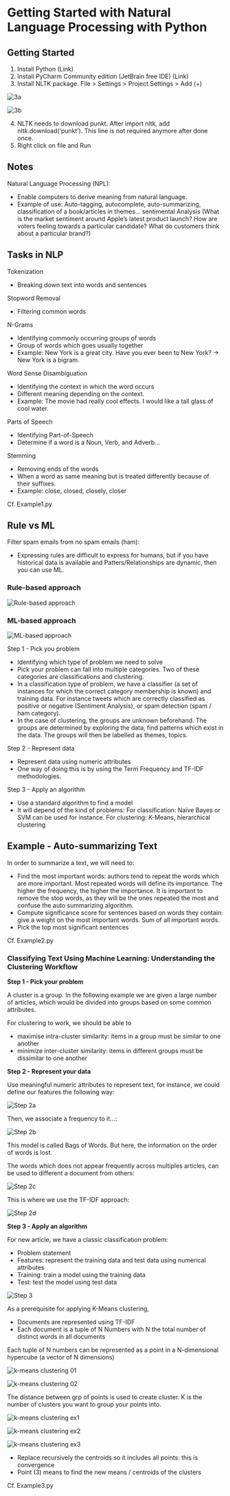 # Getting Started with Natural Language Processing with Python

## Getting Started

1. Install Python (Link)
2. Install PyCharm Community edition (JetBrain free IDE) (Link)
3. Install NLTK package. File > Settings > Project Settings > Add (+)

![3a](images/ntlk01.png)

![3b](images/ntlk02.png)

4. NLTK needs to download punkt. After import nltk, add nltk.download(‘punkt’). This line is not required anymore after done once.
5. Right click on file and Run

## Notes

Natural Language Processing (NPL): 
- Enable computers to derive meaning from natural language. 
- Example of use: Auto-tagging, autocomplete, auto-summarizing, classification of a book/articles in themes... sentimental Analysis (What is the market sentiment around Apple’s latest product launch? How are voters feeling towards a particular candidate? What do customers think about a particular brand?)

## Tasks in NLP

Tokenization
- Breaking down text into words and sentences

Stopword Removal
- Filtering common words

N-Grams
- Identifying commonly occurring groups of words
- Group of words which goes usually together
- Example: New York is a great city. Have you ever been to New York? -> New York is a bigram.

Word Sense Disambiguation
- Identifying the context in which the word occurs
- Different meaning depending on the context.
- Example: The movie had really cool effects. I would like a tall glass of cool water. 

Parts of Speech
- Identifying Part-of-Speech
- Determine if a word is a Noun, Verb, and Adverb…

Stemming
- Removing ends of the words
- When a word as same meaning but is treated differently because of their suffixes.
- Example: close, closed, closely, closer

Cf. Example1.py

## Rule vs ML

Filter spam emails from no spam emails (ham):
- Expressing rules are difficult to express for humans, but if you have historical data is available and Patters/Relationships are dynamic, then you can use ML.

### Rule-based approach

![Rule-based approach](images/ntlk03.png)

### ML-based approach

![ML-based approach](images/ntlk04.png)

Step 1 - Pick you problem
- Identifying which type of problem we need to solve
- Pick your problem can fall into multiple categories. Two of these categories are classifications and clustering. 
- In a classification type of problem, we have a classifier (a set of instances for which the correct category membership is known) and training data. For instance tweets which are correctly classified as positive or negative (Sentiment Analysis), or spam detection (spam / ham category).
- In the case of clustering, the groups are unknown beforehand. The groups are determined by exploring the data, find patterns which exist in the data. The groups will then be labelled as themes, topics. 

Step 2 - Represent data
- Represent data using numeric attributes
- One way of doing this is by using the Term Frequency and TF-IDF methodologies.

Step 3 - Apply an algorithm
- Use a standard algorithm to find a model
- It will depend of the kind of problems: For classification: Naïve Bayes or SVM can be used for instance. For clustering: K-Means, hierarchical clustering

## Example - Auto-summarizing Text

In order to summarize a text, we will need to: 
- Find the most important words: authors tend to repeat the words which are more important. Most repeated words will define its importance. The higher the frequency, the higher the importance. It is important to remove the stop words, as they will be the ones repeated the most and confuse the auto summarizing algorithm.
- Compute significance score for sentences based on words they contain: give a weight on the most important words. Sum of all important words.
- Pick the top most significant sentences

Cf. Example2.py

### Classifying Text Using Machine Learning: Understanding the Clustering Workflow

**Step 1 - Pick your problem**

A cluster is a group. In the following example we are given a large number of articles, which would be divided into groups based on some common attributes. 

For clustering to work, we should be able to 
- maximise intra-cluster similarity: items in a group must be similar to one another 
- minimize inter-cluster similarity: items in different groups must be dissimilar to one another

**Step 2 - Represent your data**

Use meaningful numeric attributes to represent text, for instance, we could define our features the following way:

![Step 2a](images/ntlk05.png)

Then, we associate a frequency to it...:

![Step 2b](images/ntlk06.png)

This model is called Bags of Words. But here, the information on the order of words is lost.

The words which does not appear frequently across multiples articles, can be used to different a document from others: 

![Step 2c](images/ntlk07.png)

This is where we use the TF-IDF approach:

![Step 2d](images/ntlk08.png)

**Step 3 - Apply an algorithm**

For new article, we have a classic classification problem:
- Problem statement
- Features: represent the training data and test data using numerical attributes
- Training: train a model using the training data
- Test: test the model using test data

![Step 3](images/ntlk09.png)

As a prerequisite for applying K-Means clustering, 
- Documents are represented using TF-IDF
- Each document is a tuple of N Numbers with N the total number of distinct words in all documents

Each tuple of N numbers can be represented as a point in a N-dimensional hypercube (a vector of N dimensions)

![k-means clustering 01](images/ntlk10.png)

![k-means clustering 02](images/ntlk11.png)

The distance between grp of points is used to create cluster. K is the number of clusters you want to group your points into.

![k-means clustering ex1](images/ntlk12.png)

![k-means clustering ex2](images/ntlk13.png)

![k-means clustering ex3](images/ntlk14.png)

- Replace recursively the centroids so it includes all points: this is convergence
- Point (3) means to find the new means / centroids of the clusters

Cf. Example3.py